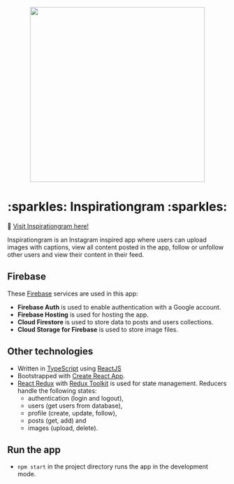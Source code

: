 <p align="center">
  <img height="400" src="https://user-images.githubusercontent.com/63544185/135295025-e6da4f8f-d456-4eca-8b07-4bcfdbbcf1f6.png" />
</p>

<h1 align="center">:sparkles: Inspirationgram :sparkles: </h1>

🔗 [Visit Inspirationgram here!](https://inspirationgram-e66c2.web.app/)

<p>Inspirationgram is an Instagram inspired app where users can upload images with captions, view all content posted in the app, follow or unfollow other users and view their content in their feed.</p>

<h2>Firebase</h2>

These [Firebase](https://firebase.google.com/) services are used in this app:
* **Firebase Auth** is used to enable authentication with a Google account.
* **Firebase Hosting** is used for hosting the app. 
* **Cloud Firestore** is used to store data to posts and users collections.
* **Cloud Storage for Firebase** is used to store image files. 

<h2>Other technologies</h2>

* Written in [TypeScript](https://www.typescriptlang.org/) using [ReactJS](https://reactjs.org/)
* Bootstrapped with [Create React App](https://github.com/facebook/create-react-app).
* [React Redux](https://react-redux.js.org/) with [Redux Toolkit](https://redux-toolkit.js.org/) is used for state management. Reducers handle the following states: 
  * authentication (login and logout), 
  * users (get users from database), 
  * profile (create, update, follow), 
  * posts (get, add) and
  * images (upload, delete).

<h2>Run the app</h2>

* `npm start` in the project directory runs the app in the development mode.

